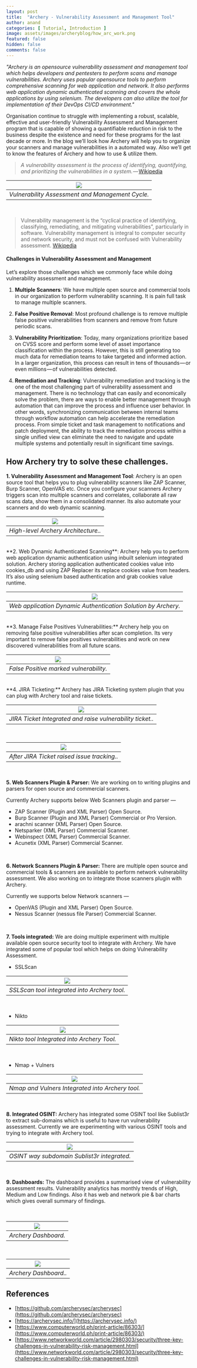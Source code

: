 ```yaml
---
layout: post
title:  "Archery - Vulnerability Assessment and Management Tool"
author: anand
categories: [ Tutorial, Introduction ]
image: assets/images/archeryblog/how_arc_work.png
featured: false
hidden: false
comments: false
---
```


<em> "Archery is an opensource vulnerability assessment and management tool which helps developers and pentesters to perform scans and manage vulnerabilities. Archery uses popular opensource tools to perform comprehensive scanning for web application and network. It also performs web application dynamic authenticated scanning and covers the whole applications by using selenium. The developers can also utilize the tool for implementation of their DevOps CI/CD environment."
</em>


Organisation continue to struggle with implementing a robust, scalable, effective and user-friendly Vulnerability Assessment and Management program that is capable of showing a quantifiable reduction in risk to the business despite the existence and need for these programs for the last decade or more. In the blog we’ll look how Archery will help you to organize your scanners and manage vulnerabilities in a automated way. Also we’ll get to know the features of Archery and how to use & utilize them.

 <blockquote ><em>A vulnerability assessment is the process of identifying, quantifying, and prioritizing the vulnerabilities in a system. — </em><a href="https://en.wikipedia.org/wiki/Vulnerability_assessment" data-href="https://en.wikipedia.org/wiki/Vulnerability_assessment" target="_blank">Wikipedia</a>
 </blockquote>


| <img src="/assets/images/archeryblog/vuln_cycle.png">| 
|:--:| 
| *Vulnerability Assessment and Management Cycle.* |

<br>

<blockquote>Vulnerability management is the “cyclical practice of identifying, classifying, remediating, and mitigating vulnerabilities”, particularly in software. Vulnerability management is integral to computer security and network security, and must not be confused with Vulnerability assessment. <a href="https://en.wikipedia.org/wiki/Vulnerability_management" data-href="https://en.wikipedia.org/wiki/Vulnerability_management" class="markup--anchor markup--pullquote-anchor" rel="nofollow noopener" target="_blank">Wikipedia</a></blockquote>

#### Challenges in Vulnerability Assessment and Management

Let’s explore those challenges which we commonly face while doing vulnerability assessment and management.

1. **Multiple Scanners**: We have multiple open source and commercial tools in our organization to perform vulnerability scanning. It is pain full task to manage multiple scanners.

2. **False Positive Removal**: Most profound challenge is to remove multiple false positive vulnerabilities from scanners and remove from future periodic scans.

3. **Vulnerability Prioritization**: Today, many organizations prioritize based on CVSS score and perform some level of asset importance classification within the process. However, this is still generating too much data for remediation teams to take targeted and informed action. In a larger organization, this process can result in tens of thousands — or even millions — of vulnerabilities detected.

4. **Remediation and Tracking**: Vulnerability remediation and tracking is the one of the most challenging part of vulnerability assessment and management. There is no technology that can easily and economically solve the problem, there are ways to enable better management through automation that can improve the process and influence user behavior. In other words, synchronizing communication between internal teams through workflow automation can help accelerate the remediation process. From simple ticket and task management to notifications and patch deployment, the ability to track the remediation process within a single unified view can eliminate the need to navigate and update multiple systems and potentially result in significant time savings.

## How Archery try to solve these challenges.

**1. Vulnerability Assessment and Management Tool**: Archery is an open source tool that helps you to plug vulnerability scanners like ZAP Scanner, Burp Scanner, OpenVAS etc. Once you configure your scanners Archery triggers scan into multiple scanners and correlates, collaborate all raw scans data, show them in a consolidated manner. Its also automate your scanners and do web dynamic scanning.

| <img src="/assets/images/archeryblog/how_arc_work.png">| 
|:--:| 
| *High-level Archery Architecture..* |

<br>
**2. Web Dynamic Authenticated Scanning**: Archery help you to perform web application dynamic authentication using inbuilt selenium integrated solution. Archery storing application authenticated cookies value into cookies_db and using ZAP Replacer its replace cookies value from headers. It’s also using selenium based authentication and grab cookies value runtime.

| <img src="/assets/images/archeryblog/arcyery_dynacmi.png">| 
|:--:| 
| *Web application Dynamic Authentication Solution by Archery.* |

<br>
**3. Manage False Positives Vulnerabilities:** Archery help you on removing false positive vulnerabilities after scan completion. Its very important to remove false positives vulnerabilities and work on new discovered vulnerabilities from all future scans.

| <img src="/assets/images/archeryblog/false_positive.png">| 
|:--:| 
| *False Positive marked vulnerability.* |

<br>
**4. JIRA Ticketing:** Archery has JIRA Ticketing system plugin that you can plug with Archery tool and raise tickets. 

| <img src="/assets/images/archeryblog/jiraticket.png">| 
|:--:| 
| *JIRA Ticket Integrated and raise vulnerability ticket..* |

<br>

| <img src="/assets/images/archeryblog/jira2.png">| 
|:--:| 
| *After JIRA Ticket raised issue tracking..* |

<br>

**5. Web Scanners Plugin & Parser:** We are working on to writing plugins and parsers for open source and commercial scanners.

Currently Archery supports below Web Scanners plugin and parser —

- ZAP Scanner (Plugin and XML Parser) Open Source.
- Burp Scanner (Plugin and XML Parser) Commercial or Pro Version.
- arachni scanner (XML Parser) Open Source.
- Netsparker (XML Parser) Commercial Scanner.
- Webinspect (XML Parser) Commercial Scanner.
- Acunetix (XML Parser) Commercial Scanner.

<br>

**6. Network Scanners Plugin & Parser:** There are multiple open source and commercial tools & scanners are available to perform network vulnerability assessment. We also working on to integrate those scanners plugin with Archery.

Currently we supports below Network scanners —

- OpenVAS (Plugin and XML Parser) Open Source.
- Nessus Scanner (nessus file Parser) Commercial Scanner.

<br>

**7. Tools integrated:** We are doing multiple experiment with multiple available open source security tool to integrate with Archery. We have integrated some of popular tool which helps on doing Vulnerability Assessment.

- SSLScan

| <img src="/assets/images/archeryblog/archery_ssl.png">| 
|:--:| 
| *SSLScan tool integrated into Archery tool.* |

<br>

- Nikto

| <img src="/assets/images/archeryblog/nikto.png">| 
|:--:| 
| *Nikto tool Integrated into Archery Tool.* |

<br>

- Nmap + Vulners

| <img src="/assets/images/archeryblog/nmap_vulns.png">| 
|:--:| 
| *Nmap and Vulners Integrated into Archery tool.* |

<br>

**8. Integrated OSINT:** Archery has integrated some OSINT tool like Sublist3r to extract sub-domains which is useful to have run vulnerability assessment. Currently we are experimenting with various OSINT tools and trying to integrate with Archery tool.

| <img src="/assets/images/archeryblog/domainlist.png">| 
|:--:| 
| *OSINT way subdomain Sublist3r integrated.* |

<br>

**9. Dashboards:** The dashboard provides a summarised view of vulnerability assessment results. Vulnerability analytics has monthly trends of High, Medium and Low findings. Also it has web and network pie & bar charts which gives overall summary of findings.

<br>

| <img src="/assets/images/archeryblog/overall_dashboard.png">| 
|:--:| 
| *Archery Dashboard.* |

<br>

| <img src="/assets/images/archeryblog/pie&bar.png">| 
|:--:| 
| *Archery Dashboard..* |

## References

- [https://github.com/archerysec/archerysec](https://github.com/archerysec/archerysec)
- [https://archerysec.info/](https://archerysec.info/)
- [https://www.computerworld.ph/print-article/86303/](https://www.computerworld.ph/print-article/86303/)
- [https://www.networkworld.com/article/2980303/security/three-key-challenges-in-vulnerability-risk-management.html](https://www.networkworld.com/article/2980303/security/three-key-challenges-in-vulnerability-risk-management.html)


